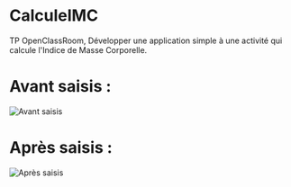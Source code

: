 # CalculeIMC
TP OpenClassRoom, Développer une application simple à une activité qui calcule l'Indice de Masse Corporelle.
# Avant saisis :
![Avant saisis](http://image.noelshack.com/fichiers/2017/34/7/1503850005-1.png)
# Après saisis : 
![Après saisis](http://image.noelshack.com/fichiers/2017/34/7/1503850007-2.png)

